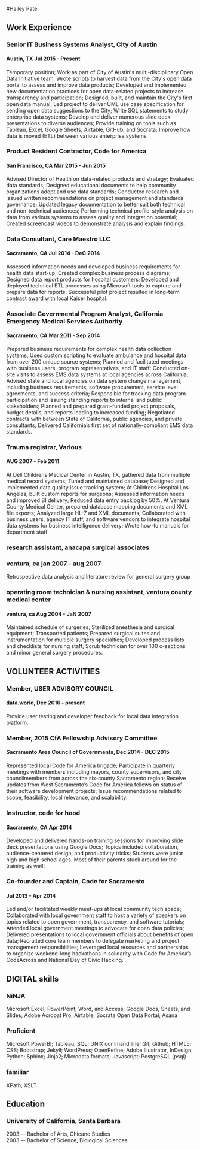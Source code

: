 #Hailey Pate

## Work Experience
### Senior IT Business Systems Analyst, City of Austin
#### Austin, TX Jul 2015 - Present
Temporary position; Work as part of City of Austin's multi-disciplinary Open Data Initiative team. Wrote scripts to harvest data from the City's open data portal to assess and improve data products; Developed and implemented new documentation practices for open data-related projects to increase transparency and participation; Designed, built, and maintain the City's first open data manual; Led project to deliver UML use case specification for sending open data suggestions to the City; Write SQL statements to study enterprise data systems; Develop and deliver numerous slide deck presentations to diverse audiences; Provide training on tools such as Tableau, Excel, Google Sheets, Airtable, GitHub, and Socrata; Improve how data is moved (ETL) between various enterprise systems
### Product Resident Contractor, Code for America
#### San Francisco, CA Mar 2015 - Jun 2015
Advised Director of Health on data-related products and strategy; Evaluated data standards; Designed educational documents to help community organizations adopt and use data standards; Conducted research and issued written recommendations on project management and standards governance; Updated legacy documentation to better suit both technical and non-technical audiences; Performing technical profile-style analysis on data from various systems to assess quality and integration potential; Created screencast videos to demonstrate analysis and explain findings.
### Data Consultant, Care Maestro LLC
#### Sacramento, CA Jul 2014 - DeC 2014
Assessed information needs and developed business requirements for health data start-up; Created complex business process diagrams; Designed data report products for hospital customers; Developed and deployed technical ETL processes using Microsoft tools to capture and prepare data for reports; Successful pilot project resulted in long-term contract award with local Kaiser hospital.
### Associate Governmental Program Analyst, California Emergency Medical Services Authority 
#### Sacramento, CA Mar 2011 - Sep 2014
Prepared business requirements for complex health data collection systems; Used custom scripting to evaluate ambulance and hospital data from over 200 unique source systems; Planned and facilitated meetings with business users, program representatives, and IT staff; Conducted on-site visits to assess EMS data systems at local agencies across California; Advised state and local agencies on data system change management, including business requirements, software procurement, service level agreements, and success criteria; Responsible for tracking data program participation and issuing standing reports to internal and public stakeholders; Planned and prepared grant-funded project proposals, budget details, and reports leading to increased funding; Negotiated contracts with between State of California, public agencies, and private consultants; Delivered California’s first set of nationally-compliant EMS data standards.

### Trauma registrar, Various 
#### AUG 2007 - Feb 2011
At Dell Childrens Medical Center in Austin, TX, gathered data from multiple medical record systems; Tuned and maintained database; Designed and implemented data quality issue tracking system; At Childrens Hospital Los Angeles, built custom reports for surgeons; Assessed information needs and improved BI delivery; Reduced data entry backlog by 50%. At Ventura County Medical Center, prepared database mapping documents and XML file exports; Analyzed large HL-7 and XML documents; Collaborated with business users, agency IT staff, and software vendors to integrate hospital data systems for business intelligence delivery; Wrote how-to manuals for department staff
### research assistant, anacapa surgical associates
### ventura, ca jan 2007 - aug 2007
Retrospective data analysis and literature review for general surgery group
### operating room technician & nursing assistant, ventura county medical center
#### ventura, ca Aug 2004 - JaN 2007
Maintained schedule of surgeries; Sterilized anesthesia and surgical equipment; Transported patients; Prepared surgical suites and instrumentation for multiple surgery specialties; Developed process lists and checklists for nursing staff; Scrub technician for over 100 c-sections and minor general surgery procedures.

## VOLUNTEER ACTIVITIES
### Member, USER ADVISORY COUNCIL
#### data.world, Dec 2016 - present
Provide user testing and developer feedback for local data integration platform.

### Member, 2015 CfA Fellowship Advisory Committee
#### Sacramento Area Council of Governments, Dec 2014 - DEC 2015
Represented local Code for America brigade; Participate in quarterly meetings with members including mayors, county supervisors, and city councilmembers from across the six-county Sacramento region; Receive updates from West Sacramento’s Code for America fellows on status of their software development projects; Issue recommendations related to scope, feasibility, local relevance, and scalability.

### Instructor, code for hood 
#### Sacramento, CA Apr 2014
Developed and delivered hands-on training sessions for improving slide deck presentations using Google Docs; Topics included collaboration, audience-centered design, and productivity tricks; Students were junior high and high school ages. Most of their parents stuck around for the training as well!
### Co-founder and Captain, Code for Sacramento
#### Jul 2013 - Apr 2014
Led and/or facilitated weekly meet-ups at local community tech space; Collaborated with local government staff to host a variety of speakers on topics related to open government, transparency, and software tutorials; Attended local government meetings to advocate for open data policies; Delivered presentations to local government officials about benefits of open data; Recruited core team members to delegate marketing and project management responsibilities; Leveraged local resources and partnerships to organize weekend-long hackathons in solidarity with Code for America’s CodeAcross and National Day of Civic Hacking.
## DIGITAL skills
### NiNJA
Microsoft Excel, PowerPoint, Word, and Access; Google Docs, Sheets, and Slides; Adobe Acrobat Pro; Airtable; Socrata Open Data Portal; Asana
### Proficient
Microsoft PowerBI; Tableau; SQL; UNIX command line; Git; Github; HTML5; CSS; Bootstrap; Jekyll; WordPress; OpenRefine; Adobe Illustrator, InDesign, Python; Sphinx; Jinja2; Microdata formats; Javascript; PostgreSQL (psql)
### familiar
XPath; XSLT
## Education
### University of California, Santa Barbara
2003 -- Bachelor of Arts, Chicano Studies  
2003 -- Bachelor of Science, Biological Sciences
